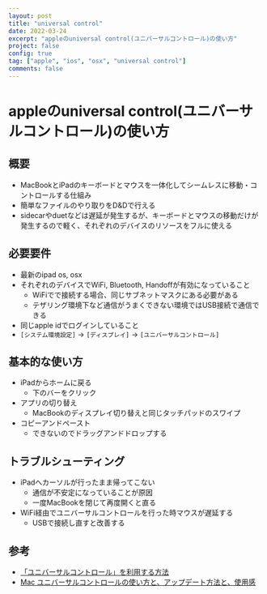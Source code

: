 ```yaml
---
layout: post
title: "universal control"
date: 2022-03-24
excerpt: "appleのuniversal control(ユニバーサルコントロール)の使い方"
project: false
config: true
tag: ["apple", "ios", "osx", "universal control"]
comments: false
---
```


# appleのuniversal control(ユニバーサルコントロール)の使い方

## 概要
 - MacBookとiPadのキーボードとマウスを一体化してシームレスに移動・コントロールする仕組み
 - 簡単なファイルのやり取りをD&Dで行える
 - sidecarやduetなどは遅延が発生するが、キーボードとマウスの移動だけが発生するので軽く、それぞれのデバイスのリソースをフルに使える

## 必要要件
 - 最新のipad os, osx
 - それぞれのデバイスでWiFi, Bluetooth, Handoffが有効になっていること
   - WiFiでで接続する場合、同じサブネットマスクにある必要がある
   - テザリング環境下など通信がうまくできない環境ではUSB接続で通信できる
 - 同じapple idでログインしていること
 - `[システム環境設定]` -> `[ディスプレイ]` -> `[ユニバーサルコントロール]`

## 基本的な使い方
 - iPadからホームに戻る
   - 下のバーをクリック
 - アプリの切り替え
   - MacBookのディスプレイ切り替えと同じタッチパッドのスワイプ
 - コピーアンドペースト
   - できないのでドラッグアンドドロップする

## トラブルシューティング
 - iPadへカーソルが行ったまま帰ってこない
   - 通信が不安定になっていることが原因
   - 一度MacBookを閉じて再度開くと直る
 - WiFi経由でユニバーサルコントロールを行った時マウスが遅延する
   - USBで接続し直すと改善する

## 参考
 - [「ユニバーサルコントロール」を利用する方法](https://applech2.com/archives/20220315-how-to-use-universal-control-macos-123-monterey.html)
 - [Mac ユニバーサルコントロールの使い方と、アップデート方法と、使用感](https://youtu.be/kc71EfsEo5w)
